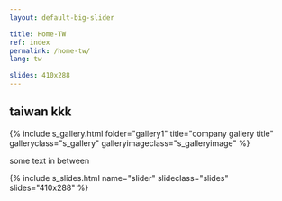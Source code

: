 ```yaml
---
layout: default-big-slider

title: Home-TW
ref: index
permalink: /home-tw/
lang: tw

slides: 410x288
---
```


## taiwan kkk

{% include s_gallery.html folder="gallery1" title="company gallery title" galleryclass="s_gallery" galleryimageclass="s_galleryimage" %}

some text in between

{% include s_slides.html name="slider" slideclass="slides" slides="410x288" %}
